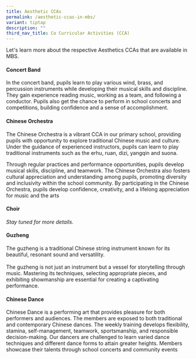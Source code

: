 ```yaml
---
title: Aesthetic CCAs
permalink: /aesthetic-ccas-in-mbs/
variant: tiptap
description: ""
third_nav_title: Co Curricular Activities (CCA)
---
```

<p>Let's learn more about the respective Aesthetics CCAs that are available
in MBS.</p>
<p></p>
<h4>Concert Band</h4>
<p>In the concert band, pupils learn to play various wind, brass, and percussion
instruments while developing their musical skills and discipline. They
gain experience reading music, working as a team, and following a conductor.
Pupils also get the chance to perform in school concerts and competitions,
building confidence and a sense of accomplishment.</p>
<p></p>
<h4>Chinese Orchestra</h4>
<p>The Chinese Orchestra is a vibrant CCA in our primary school, providing
pupils with opportunity to explore traditional Chinese music and culture.
Under the guidance of experienced instructors, pupils can learn to play
traditional instruments such as the erhu, ruan, dizi, yangqin and suona.</p>
<p>Through regular practices and performance opportunities, pupils develop
musical skills, discipline, and teamwork. The Chinese Orchestra also fosters
cultural appreciation and understanding among pupils, promoting diversity
and inclusivity within the school community. By participating in the Chinese
Orchestra, pupils develop confidence, creativity, and a lifelong appreciation
for music and the arts</p>
<p></p>
<h4>Choir</h4>
<p><em>Stay tuned for more details.</em>
</p>
<p></p>
<h4>Guzheng</h4>
<p>The guzheng is a traditional Chinese string instrument known for its beautiful,
resonant sound and versatility.
<br>
<br>The guzheng is not just an instrument but a vessel for storytelling through
music. Mastering its techniques, selecting appropriate pieces, and exhibiting
showmanship are essential for creating a captivating performance.</p>
<p></p>
<h4>Chinese Dance</h4>
<p>Chinese Dance is a performing art that provides pleasure for both performers
and audiences. The members are exposed to both traditional and contemporary
Chinese dances. The weekly training develops flexibility, stamina, self-management,
teamwork, sportsmanship, and responsible decision-making. Our dancers are
challenged to learn varied dance techniques and different dance forms to
attain greater heights. Members showcase their talents through school concerts
and community events</p>
<p></p>